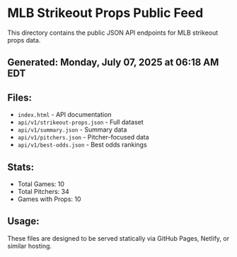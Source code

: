 # MLB Strikeout Props Public Feed

This directory contains the public JSON API endpoints for MLB strikeout props data.

## Generated: Monday, July 07, 2025 at 06:18 AM EDT

## Files:
- `index.html` - API documentation
- `api/v1/strikeout-props.json` - Full dataset
- `api/v1/summary.json` - Summary data
- `api/v1/pitchers.json` - Pitcher-focused data  
- `api/v1/best-odds.json` - Best odds rankings

## Stats:
- Total Games: 10
- Total Pitchers: 34
- Games with Props: 10

## Usage:
These files are designed to be served statically via GitHub Pages, Netlify, or similar hosting.
